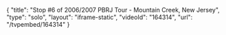 {
    "title": "Stop #6 of 2006\/2007 PBRJ Tour - Mountain Creek, New Jersey",
    "type": "solo",
    "layout": "iframe-static",
    "videoId": "164314",
    "url": "\/tvpembed\/164314"
}